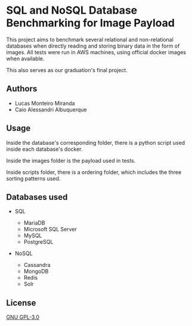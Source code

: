# SQL and NoSQL Database Benchmarking for Image Payload

This project aims to benchmark several relational and non-relational databases when directly reading and storing binary data in the form of images. All tests were run in AWS machines, using official docker images when available.

This also serves as our graduation's final project.

## Authors

- Lucas Monteiro Miranda
- Caio Alessandri Albuquerque

## Usage

Inside the database's corresponding folder, there is a python script used inside each database's docker.

Inside the images folder is the payload used in tests.

Inside scripts folder, there is a ordering folder, which includes the three sorting patterns used.

## Databases used

- SQL
    - MariaDB
    - Microsoft SQL Server
    - MySQL
    - PostgreSQL

- NoSQL
    - Cassandra
    - MongoDB
    - Redis
    - Solr

## License

[GNU GPL-3.0](https://www.gnu.org/licenses/gpl-3.0.html)
